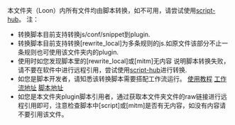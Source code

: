 本文件夹（Loon）内所有文件均由脚本转换，如不可用，请尝试使用[script-hub](https://github.com/Script-Hub-Org/Script-Hub/wiki)。
注：
* 转换脚本目前支持转换js/conf/snippet到plugin.
* 转换脚本目前支持转换[rewrite_local]为多条规则的js.如原文件该部分不止一条规则也可使用该文件夹内的plugin.
* 使用时如您发现脚本里的[rewrite_local]或[mitm]无内容 说明脚本转换失败，请不要在软件中进行远程引用，尝试使用[script-hub](https://github.com/Script-Hub-Org/Script-Hub/wiki)进行转换.
* 如您是脚本开发者，请知悉该转换脚本需要搭配工作流运行。
  [使用教程](https://levifree.tech/2024/01/31/%E8%87%AA%E5%8A%A8%E8%BD%AC%E6%8D%A2js-conf-snippet%E5%88%B0plugin/)
  [工作流地址](https://raw.githubusercontent.com/czy13724/Quantumult-X/main/.github/workflows/convert_js_to_plugin.yml)
  [脚本地址](https://raw.githubusercontent.com/czy13724/Quantumult-X/main/.github/scripts/convert_js_to_plugin.py)
* 如您是本文件夹plugin脚本引用者，通过获取本文件夹文件的raw链接进行远程引用即可，注意检查脚本中[script]或[mitm]是否有无内容，如没有内容请不要引用该文件。
